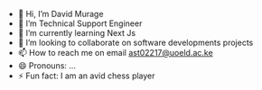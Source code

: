 - 👋 Hi, I’m David Murage
- 👀 I’m Technical Support Engineer
- 🌱 I’m currently learning Next Js
- 💞️ I’m looking to collaborate on software developments projects
- 📫 How to reach me on email ast02217@uoeld.ac.ke
- 😄 Pronouns: ...
- ⚡ Fun fact: I am an avid chess player 

<!---
muragedavis/muragedavis is a ✨ special ✨ repository because its `README.md` (this file) appears on your GitHub profile.
You can click the Preview link to take a look at your changes.
--->
